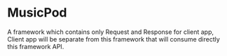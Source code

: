# MusicPod
A framework which contains only Request and Response for client app, Client app will be separate from this framework that will consume directly this framework API.

